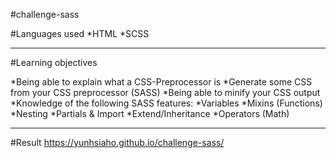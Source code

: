  #challenge-sass
 
 #Languages used
 *HTML
 *SCSS
 
--- 
 #Learning objectives

 *Being able to explain what a CSS-Preprocessor is
 *Generate some CSS from your CSS preprocessor (SASS)
 *Being able to minify your CSS output
 *Knowledge of the following SASS features:
     *Variables
     *Mixins (Functions)
     *Nesting
     *Partials & Import
     *Extend/Inheritance
     *Operators (Math)
     
---
#Result
https://yunhsiaho.github.io/challenge-sass/
 

